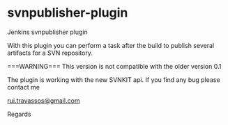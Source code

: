 svnpublisher-plugin
===================

Jenkins svnpublisher plugin

With this plugin you can perform a task after the build to publish several artifacts for a SVN repository.


===WARNING===
This version is not compatible with the older version 0.1

The plugin is working with the new SVNKIT api. If you find any bug please contact me

rui.travassos@gmail.com

Regards
